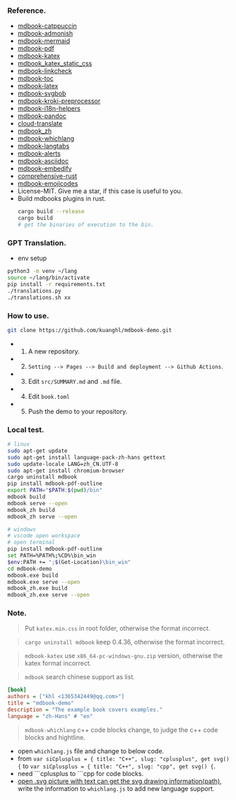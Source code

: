 ### Reference.
- [mdbook-catppuccin](https://github.com/catppuccin/mdBook.git)
- [mdbook-admonish](https://github.com/tommilligan/mdbook-admonish.git)
- [mdbook-mermaid](https://github.com/badboy/mdbook-mermaid.git)
- [mdbook-pdf](https://github.com/HollowMan6/mdbook-pdf.git)
- [mdbook-katex](https://github.com/lzanini/mdbook-katex.git)
- [mdbook_katex_static_css](https://github.com/SichangHe/mdbook_katex_static_css.git)
- [mdbook-linkcheck](https://github.com/Michael-F-Bryan/mdbook-linkcheck.git)
- [mdbook-toc](https://github.com/badboy/mdbook-toc.git)
- [mdbook-latex](https://github.com/lbeckman314/mdbook-latex.git)
- [mdbook-svgbob](https://github.com/boozook/mdbook-svgbob.git)
- [mdbook-kroki-preprocessor](https://github.com/JoelCourtney/mdbook-kroki-preprocessor.git)
- [mdbook-i18n-helpers](https://github.com/google/mdbook-i18n-helpers.git)
- [mdbook-pandoc](https://github.com/max-heller/mdbook-pandoc.git)
- [cloud-translate](https://github.com/mgeisler/cloud-translate.git)
- [mdbook_zh](https://github.com/Sunshine40/mdBook.git)
- [mdbook-whichlang](https://github.com/phoenixr-codes/mdbook-whichlang.git)
- [mdbook-langtabs](https://github.com/nx10/mdbook-langtabs.git)
- [mdbook-alerts](https://github.com/lambdalisue/rs-mdbook-alerts.git)
- [mdbook-asciidoc](https://github.com/daviddrysdale/mdbook-asciidoc.git)
- [mdbook-embedify](https://github.com/MR-Addict/mdbook-embedify.git) 
- [comprehensive-rust](https://github.com/google/comprehensive-rust.git)
- [mdbook-emojicodes](https://github.com/blyxyas/mdbook-emojicodes.git)
- License-MIT. Give me a star, if this case is useful to you.
- Build mdbooks plugins in rust.
  ```sh
  cargo build --release
  cargo build
  # get the binaries of execution to the bin.
  ```

### GPT Translation.

- env setup

```sh
python3 -m venv ~/lang
source ~/lang/bin/activate
pip install -r requirements.txt
./translations.py
./translations.sh xx
```

### How to use.

```sh
git clone https://github.com/kuanghl/mdbook-demo.git
```
- 1. A new repository.
- 2. `Setting --> Pages --> Build and deployment --> Github Actions`.
- 3. Edit `src/SUMMARY.md` and `.md` file.
- 4. Edit `book.toml`
- 5. Push the demo to your repository.

###  Local test.

```sh
# linux
sudo apt-get update
sudo apt-get install language-pack-zh-hans gettext
sudo update-locale LANG=zh_CN.UTF-8
sudo apt-get install chromium-browser
cargo uninstall mdbook
pip install mdbook-pdf-outline
export PATH="$PATH:$(pwd)/bin"
mdbook build
mdbook serve --open
mdbook_zh build
mdbook_zh serve --open

# windows
# vscode open workspace
# open terminal
pip install mdbook-pdf-outline
set PATH=%PATH%;%CD%\bin_win
$env:PATH += ";$(Get-Location)\bin_win"
cd mdbook-demo
mdbook.exe build
mdbook.exe serve --open
mdbook_zh.exe build
mdbook_zh.exe serve --open
```

### Note.

> Put `katex.min.css` in root folder, otherwise the format incorrect.

> `cargo uninstall mdbook` keep 0.4.36, otherwise the format incorrect.

> `mdbook-katex` use `x86_64-pc-windows-gnu.zip` version, otherwise the katex format incorrect.

> `mdbook` search chinese support as list.

```ini
[book]
authors = ["khl <1365342449@qq.com>"]
title = "mdbook-demo"
description = "The example book covers examples."
language = "zh-Hans" # "en"
```

> `mdbook-whichlang` c++ code blocks change, to judge the c++ code blocks and hightline.

- open `whichlang.js` file and change to below code.
- from `var siCplusplus = { title: "C++", slug: "cplusplus", get svg() {` to `var siCplusplus = { title: "C++", slug: "cpp", get svg() {`.
- need \`\`\`cplusplus to  \`\`\`cpp for code blocks.
- [open .svg picture with text can get the svg drawing information(path)](https://blog.csdn.net/qq_45021462/article/details/113868961), write the information to `whichlang.js` to add new language support.